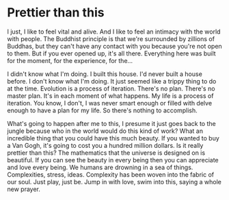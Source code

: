 # Prettier than this

I just, I like to feel vital and alive. And I like to feel an intimacy with the world with people. The Buddhist principle is that we're surrounded by zillions of Buddhas, but they can't have any contact with you because you're not open to them. But if you ever opened up, it's all there. Everything here was built for the moment, for the experience, for the... 

I didn't know what I'm doing. I built this house. I'd never built a house before. I don't know what I'm doing. It just seemed like a trippy thing to do at the time. Evolution is a process of iteration. There's no plan. There's no master plan. It's in each moment of what happens. My life is a process of iteration. You know, I don't, I was never smart enough or filled with delve enough to have a plan for my life. So there's nothing to accomplish. 

What's going to happen after me to this, I presume it just goes back to the jungle because who in the world would do this kind of work? What an incredible thing that you could have this much beauty. If you wanted to buy a Van Gogh, it's going to cost you a hundred million dollars. Is it really prettier than this? The mathematics that the universe is designed on is beautiful. If you can see the beauty in every being then you can appreciate and love every being. We humans are drowning in a sea of things. Complexities, stress, ideas. Complexity has been woven into the fabric of our soul. Just play, just be. Jump in with love, swim into this, saying a whole new prayer.